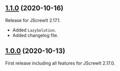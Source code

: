 <a name="1.1.0"></a>
## [1.1.0](https://github.com/fasttime/Polytype/releases/tag/1.1.0) (2020-10-16)

Release for JScrewIt 2.17.1.
* Added `LazySolution`.
* Added changelog file.

<a name="1.0.0"></a>
## [1.0.0](https://github.com/fasttime/Polytype/releases/tag/1.0.0) (2020-10-13)

First release including all features for JScrewIt 2.17.0.
